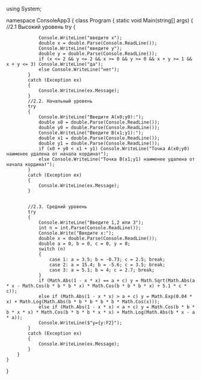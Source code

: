 using System;

namespace ConsoleApp3
{
    class Program
    {
        static void Main(string[] args)
        {
           //2.1 Высокий уровень
            try
            {

                Console.WriteLine("введите x");
                double x = double.Parse(Console.ReadLine());
                Console.WriteLine("введите y");
                double y = double.Parse(Console.ReadLine());
                if (x <= 2 && y <= 2 && x >= 0 && y >= 0 && x + y >= 1 && x + y <= 3) Console.WriteLine("да");
                else Console.WriteLine("нет");
            }
            catch (Exception ex)
            {
                Console.WriteLine(ex.Message);
            }
            //2.2. Начальный уровень
            try
            {
                Console.WriteLine("Введите A(x0;y0):");
                double x0 = double.Parse(Console.ReadLine());
                double y0 = double.Parse(Console.ReadLine());
                Console.WriteLine("Введите B(x1;y1):");
                double x1 = double.Parse(Console.ReadLine());
                double y1 = double.Parse(Console.ReadLine());
                if (x0 + y0 < x1 + y1) Console.WriteLine("Точка A(x0;y0) наименее удалена от начала кординат");
                else Console.WriteLine("Точка B(x1;y1) наименее удалена от начала кординат");
            }
            catch (Exception ex)
            {
                Console.WriteLine(ex.Message);
            }


            //2.3. Средний уровень
            try
            {
                Console.WriteLine("Введите 1,2 или 3");
                int n = int.Parse(Console.ReadLine());
                Console.Write("Введите x:");
                double x = double.Parse(Console.ReadLine());
                double a = 0, b = 0, c = 0, y = 0;
                switch (n)
                {
                    case 1: a = 3.5; b = -0.73; c = 2.5; break;
                    case 2: a = 15.4; b = -5.6; c = 3.5; break;
                    case 3: a = 5.1; b = 4; c = 2.7; break;
                }
                if (Math.Abs(1 - x * x) == a + c) y = Math.Sqrt(Math.Abs(a * x - Math.Cos(b * b * b * x) * Math.Cos(b * b * b * x) + 5.1 * c * c));
                else if (Math.Abs(1 - x * x) > a + c) y = Math.Exp(0.04 * x) + Math.Log(Math.Abs(b * b * b * b * b * Math.Cos(x)));
                else if (Math.Abs(1 - x * x) < a + c) y = Math.Cos(b * b * b * x * x) * Math.Cos(b * b * b * x * x) + Math.Log(Math.Abs(b * x - a * a));
                Console.WriteLine($"y={y:F2}");
            }
            catch (Exception ex)
            {
                Console.WriteLine(ex.Message);
            }
        }
    }
}
